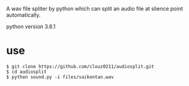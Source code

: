 A wav file spliter by python which can split an audio file at slience point automatically.


python version 3.6.1


# use

```
$ git clone https://github.com/clouz0211/audiosplit.git
$ cd audiosplit
$ python sound.py -i files/saikontan.wav
```